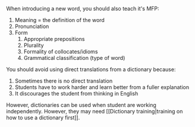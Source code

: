 When introducing a new word, you should also teach it's MFP:
1. Meaning = the definition of the word
2. Pronunciation
3. Form
	1. Appropriate prepositions
	2. Plurality
	3. Formality of collocates/idioms
	4. Grammatical classification (type of word)

You should avoid using direct translations from a dictionary because:
1. Sometimes there is no direct translation
2. Students have to work harder and learn better from a fuller explanation
3. It discourages the student from thinking in English

However, dictionaries can be used when student are working independently. However, they may need [[Dictionary training|training on how to use a dictionary first]].


